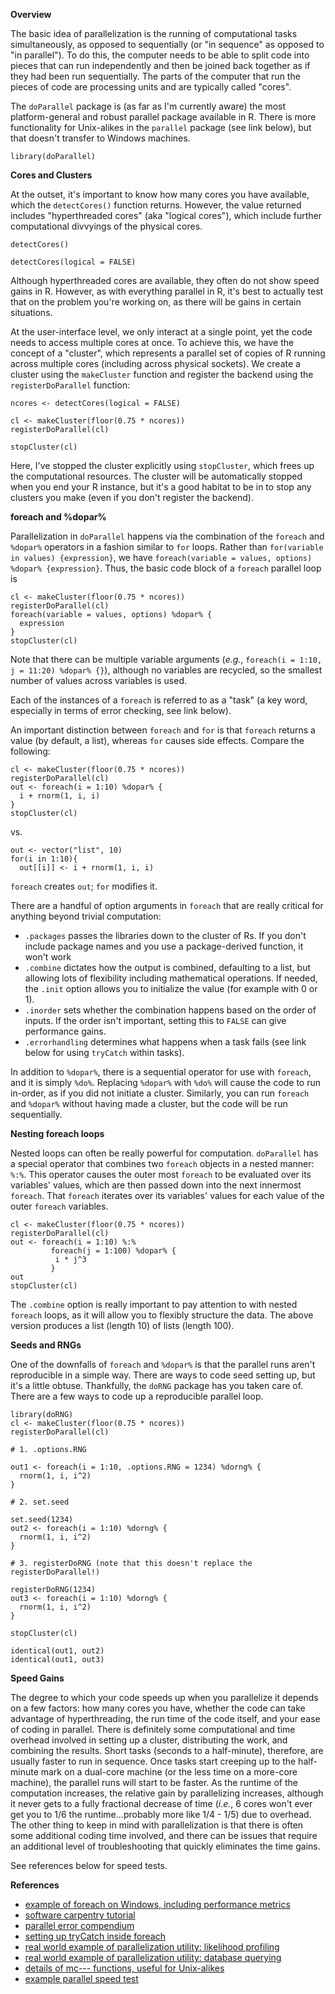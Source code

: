 
**Overview**

The basic idea of parallelization is the running of computational tasks simultaneously, as opposed to sequentially (or "in sequence" as opposed to "in parallel"). To do this, the computer needs to be able to split code into pieces that can run independently and then be joined back together as if they had been run sequentially.  The parts of the computer that run the pieces of code are processing units and are typically called "cores". 

The `doParallel` package is (as far as I'm currently aware) the most platform-general and robust parallel package available in R. There is more functionality for Unix-alikes in the `parallel` package (see link below), but that doesn't transfer to Windows machines. 

```
library(doParallel)
```

**Cores and Clusters** 

At the outset, it's important to know how many cores you have available, which the `detectCores()` function returns. However, the value returned includes "hyperthreaded cores" (aka "logical cores"), which include further computational divvyings of the physical cores.

```
detectCores()

detectCores(logical = FALSE)
```

Although hyperthreaded cores are available, they often do not show speed gains in R. However, as with everything parallel in R, it's best to actually test that on the problem you're working on, as there will be gains in certain situations.

At the user-interface level, we only interact at a single point, yet the code needs to access multiple cores at once. To achieve this, we have the concept of a "cluster", which represents a parallel set of copies of R running across multiple cores (including across physical sockets). We create a cluster using the `makeCluster` function and register the backend using the `registerDoParallel` function:

```
ncores <- detectCores(logical = FALSE)

cl <- makeCluster(floor(0.75 * ncores))
registerDoParallel(cl)

stopCluster(cl)
```

Here, I've stopped the cluster explicitly using `stopCluster`, which frees up the computational resources. The cluster will be automatically stopped when you end your R instance, but it's a good habitat to be in to stop any clusters you make (even if you don't register the backend).

**foreach and %dopar%**

Parallelization in `doParallel` happens via the combination of the `foreach` and `%dopar%` operators in a fashion similar to `for` loops. Rather than `for(variable in values) {expression}`, we have `foreach(variable = values, options) %dopar% {expression}`. Thus, the basic code block of a `foreach` parallel loop is

```
cl <- makeCluster(floor(0.75 * ncores))
registerDoParallel(cl)
foreach(variable = values, options) %dopar% {
  expression
}
stopCluster(cl)
```

Note that there can be multiple variable arguments (*e.g.*, `foreach(i = 1:10, j = 11:20) %dopar% {}`), although no variables are recycled, so the smallest number of values across variables is used. 

Each of the instances of a `foreach` is referred to as a "task" (a key word, especially in terms of error checking, see link below).

An important distinction between `foreach` and `for` is that `foreach` returns a value (by default, a list), whereas `for` causes side effects. Compare the following:

```
cl <- makeCluster(floor(0.75 * ncores))
registerDoParallel(cl)
out <- foreach(i = 1:10) %dopar% {
  i + rnorm(1, i, i)
}
stopCluster(cl)
```
vs.

```
out <- vector("list", 10)
for(i in 1:10){
  out[[i]] <- i + rnorm(1, i, i)
```

`foreach` creates `out`; `for` modifies it. 

There are a handful of option arguments in `foreach` that are really critical for anything beyond trivial computation:
* `.packages` passes the libraries down to the cluster of Rs. If you don't include package names and you use a package-derived function, it won't work
* `.combine` dictates how the output is combined, defaulting to a list, but allowing lots of flexibility including mathematical operations. If needed, the `.init` option allows you to initialize the value (for example with 0 or 1).
* `.inorder` sets whether the combination happens based on the order of inputs. If the order isn't important, setting this to `FALSE` can give performance gains.
* `.errorhandling` determines what happens when a task fails (see link below for using `tryCatch` within tasks).

In addition to `%dopar%`, there is a sequential operator for use with `foreach`, and it is simply `%do%`. Replacing `%dopar%` with `%do%` will cause the code to run in-order, as if you did not initiate a cluster. Similarly, you can run `foreach` and `%dopar%` without having made a cluster, but the code will be run sequentially.

**Nesting foreach loops**

Nested loops can often be really powerful for computation. `doParallel` has a special operator that combines two `foreach` objects in a nested manner: `%:%`. This operator causes the outer most `foreach` to be evaluated over its variables' values, which are then passed down into the next innermost `foreach`. That `foreach` iterates over its variables' values for each value of the outer `foreach` variables.

```
cl <- makeCluster(floor(0.75 * ncores))
registerDoParallel(cl)
out <- foreach(i = 1:10) %:%
         foreach(j = 1:100) %dopar% {
          i * j^3
         }
out
stopCluster(cl)
```

The `.combine` option is really important to pay attention to with nested `foreach` loops, as it will allow you to flexibly structure the data. The above version produces a list (length 10) of lists (length 100).

**Seeds and RNGs**

One of the downfalls of `foreach` and `%dopar%` is that the parallel runs aren't reproducible in a simple way. There are ways to code seed setting up, but it's a little obtuse. Thankfully, the `doRNG` package has you taken care of. There are a few ways to code up a reproducible parallel loop. 

```
library(doRNG)
cl <- makeCluster(floor(0.75 * ncores))
registerDoParallel(cl)

# 1. .options.RNG

out1 <- foreach(i = 1:10, .options.RNG = 1234) %dorng% {
  rnorm(1, i, i^2)
}

# 2. set.seed

set.seed(1234)
out2 <- foreach(i = 1:10) %dorng% {
  rnorm(1, i, i^2)
}

# 3. registerDoRNG (note that this doesn't replace the registerDoParallel!)

registerDoRNG(1234)
out3 <- foreach(i = 1:10) %dorng% {
  rnorm(1, i, i^2)
}

stopCluster(cl)

identical(out1, out2)
identical(out1, out3)
```

**Speed Gains**

The degree to which your code speeds up when you parallelize it depends on a few factors: how many cores you have, whether the code can take advantage of hyperthreading, the run time of the code itself, and your ease of coding in parallel. There is definitely some computational and time overhead involved in setting up a cluster, distributing the work, and combining the results. Short tasks (seconds to a half-minute), therefore, are usually faster to run in sequence. Once tasks start creeping up to the half-minute mark on a dual-core machine (or the less time on a more-core machine), the parallel runs will start to be faster. As the runtime of the computation increases, the relative gain by parallelizing increases, although it never gets to a fully fractional decrease of time (*i.e.*, 6 cores won't ever get you to 1/6 the runtime...probably more like 1/4 - 1/5) due to overhead. The other thing to keep in mind with parallelization is that there is often some additional coding time involved, and there can be issues that require an additional level of troubleshooting that quickly eliminates the time gains. 

See references below for speed tests.


**References** 

* [example of foreach on Windows, including performance metrics](https://beckmw.wordpress.com/2014/01/21/a-brief-foray-into-parallel-processing-with-r/ )
* [software carpentry tutorial](http://resbaz.github.io/r-intermediate-gapminder/19-foreach.html)
* [parallel error compendium](https://github.com/tobigithub/R-parallel/wiki/R-parallel-Errors) 
* [setting up tryCatch inside foreach](https://stackoverflow.com/questions/39262612/r-show-error-and-warning-messages-in-foreach-dopar) 
* [real world example of parallelization utility: likelihood profiling](https://www3.nd.edu/~steve/computing_with_data/22_parallel/parallel_foreach.html)
* [real world example of parallelization utility: database querying](https://stochasticcoder.com/2016/01/12/r-using-doparallel-to-significantly-speedup-database-retrieval/) 
* [details of mc--- functions, useful for Unix-alikes](http://www2.stat.duke.edu/~cr173/Sta523_Fa14/parallelization.html)
* [example parallel speed test](https://github.com/benporter/parallel-speed-test-R )
